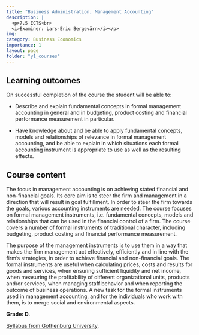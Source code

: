 ```yaml
---
title: "Business Administration, Management Accounting"
description: |
  <p>7.5 ECTS<br>
  <i>Examiner: Lars-Eric Bergevärn</i></p>
img:
category: Business Economics
importance: 1
layout: page
folder: "y1_courses"
---
```


## Learning outcomes

On successful completion of the course the student will be able to:

- Describe and explain fundamental concepts in formal management accounting in
general and in budgeting, product costing and financial performance measurement
in particular.

- Have knowledge about and be able to apply fundamental concepts, models and
relationships of relevance in formal management accounting, and be able to
explain in which situations each formal accounting instrument is appropriate to
use as well as the resulting effects.

## Course content

The focus in management accounting is on achieving stated financial and non-financial
goals. Its core aim is to steer the firm and management in a direction that will result in
goal fulfillment. In order to steer the firm towards the goals, various accounting
instruments are needed. The course focuses on formal management instruments, i.e.
fundamental concepts, models and relationships that can be used in the financial control
of a firm. The course covers a number of formal instruments of traditional character,
including budgeting, product costing and financial performance measurement.

The purpose of the management instruments is to use them in a way that makes the firm
management act effectively, efficiently and in line with the firm’s strategies, in order to
achieve financial and non-financial goals. The formal instruments are useful when
calculating prices, costs and results for goods and services, when ensuring sufficient
liquidity and net income, when measuring the profitability of different organizational
units, products and/or services, when managing staff behavior and when reporting the
outcome of business operations. A new task for the formal instruments used in
management accounting, and for the individuals who work with them, is to merge social
and environmental aspects.

**Grade: D.**

[Syllabus from Gothenburg University](https://kursplaner.gu.se/pdf/kurs/en/FEK104.pdf).
